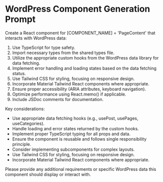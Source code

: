 # WordPress Component Generation Prompt

Create a React component for [COMPONENT_NAME] = 'PageContent' that interacts with WordPress data:

1. Use TypeScript for type safety.
2. Import necessary types from the shared types file.
3. Utilize the appropriate custom hooks from the WordPress data library for data fetching.
4. Implement error handling and loading states based on the data fetching status.
5. Use Tailwind CSS for styling, focusing on responsive design.
6. Incorporate Material Tailwind React components where appropriate.
7. Ensure proper accessibility (ARIA attributes, keyboard navigation).
8. Optimize performance using React.memo() if applicable.
9. Include JSDoc comments for documentation.


Key considerations:
- Use appropriate data fetching hooks (e.g., usePost, usePages, useCategories).
- Handle loading and error states returned by the custom hooks.
- Implement proper TypeScript typing for all props and data.
- Ensure the component is reusable and follows single responsibility principle.
- Consider implementing subcomponents for complex layouts.
- Use Tailwind CSS for styling, focusing on responsive design.
- Incorporate Material Tailwind React components where appropriate.

Please provide any additional requirements or specific WordPress data this component should display or interact with.